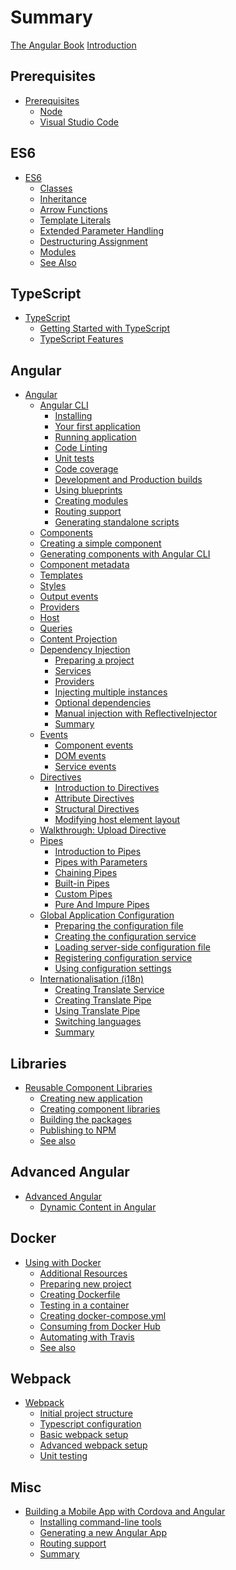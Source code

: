 # Summary

[The Angular Book](title-page.md)
[Introduction](ch00-00-introduction.md)

## Prerequisites

- [Prerequisites](ch01-00-prerequisites.md)
  - [Node](ch01-01-node.md)
  - [Visual Studio Code](ch01-02-vscode.md)

## ES6

- [ES6](ch02-00-es6.md)
  - [Classes](ch02-01-classes.md)
  - [Inheritance](ch02-02-inheritance.md)
  - [Arrow Functions](ch02-03-arrow-functions.md)
  - [Template Literals](ch02-04-template-literals.md)
  - [Extended Parameter Handling](ch02-05-extended-parameters.md)
  - [Destructuring Assignment](ch02-06-destructuring.md)
  - [Modules](ch02-07-modules.md)
  - [See Also](ch02-08-see-also.md)

## TypeScript

- [TypeScript]()
  - [Getting Started with TypeScript]()
  - [TypeScript Features]()

## Angular

- [Angular]()
  - [Angular CLI]()
    - [Installing]()
    - [Your first application]()
    - [Running application]()
    - [Code Linting]()
    - [Unit tests]()
    - [Code coverage]()
    - [Development and Production builds]()
    - [Using blueprints]()
    - [Creating modules]()
    - [Routing support]()
    - [Generating standalone scripts]()
  - [Components]()
   - [Creating a simple component]()
   - [Generating components with Angular CLI]()
   - [Component metadata]()
   - [Templates]()
   - [Styles]()
   - [Output events]()
   - [Providers]()
   - [Host]()
   - [Queries]()
   - [Content Projection]()
  - [Dependency Injection]()
    - [Preparing a project]()
    - [Services]()
    - [Providers]()
    - [Injecting multiple instances]()
    - [Optional dependencies]()
    - [Manual injection with ReflectiveInjector]()
    - [Summary]()
  - [Events]()
    - [Component events]()
    - [DOM events]()
    - [Service events]()
  - [Directives]()
    - [Introduction to Directives]()
    - [Attribute Directives]()
    - [Structural Directives]()
    - [Modifying host element layout]()
  - [Walkthrough: Upload Directive]()
  - [Pipes]()
    - [Introduction to Pipes]()
    - [Pipes with Parameters]()
    - [Chaining Pipes]()
    - [Built-in Pipes]()
    - [Custom Pipes]()
    - [Pure And Impure Pipes]()
  - [Global Application Configuration]()
    - [Preparing the configuration file]()
    - [Creating the configuration service]()
    - [Loading server-side configuration file]()
    - [Registering configuration service]()
    - [Using configuration settings]()
  - [Internationalisation (i18n)]()
    - [Creating Translate Service]()
    - [Creating Translate Pipe]()
    - [Using Translate Pipe]()
    - [Switching languages]()
    - [Summary]()

## Libraries

- [Reusable Component Libraries]()
  - [Creating new application]()
  - [Creating component libraries]()
  - [Building the packages]()
  - [Publishing to NPM]()
  - [See also]()

## Advanced Angular

- [Advanced Angular]()
  - [Dynamic Content in Angular]()

## Docker

- [Using with Docker]()
  - [Additional Resources]()
  - [Preparing new project]()
  - [Creating Dockerfile]()
  - [Testing in a container]()
  - [Creating docker-compose.yml]()
  - [Consuming from Docker Hub]()
  - [Automating with Travis]()
  - [See also]()

## Webpack

- [Webpack]()
  - [Initial project structure]()
  - [Typescript configuration]()
  - [Basic webpack setup]()
  - [Advanced webpack setup]()
  - [Unit testing]()

## Misc

- [Building a Mobile App with Cordova and Angular]()
  - [Installing command-line tools]()
  - [Generating a new Angular App]()
  - [Routing support]()
  - [Summary]()
